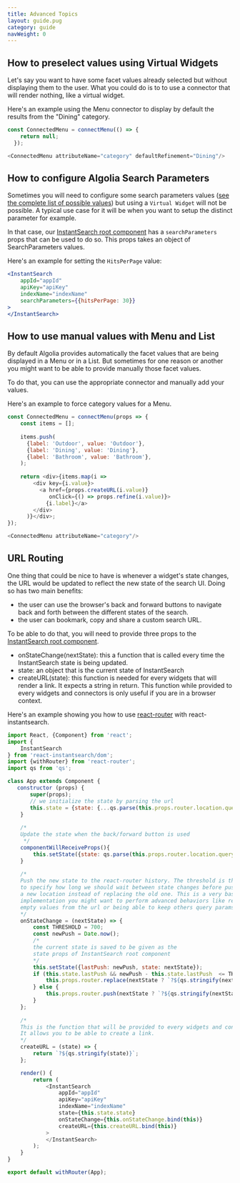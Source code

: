 ```yaml
---
title: Advanced Topics
layout: guide.pug
category: guide
navWeight: 0
---
```


## How to preselect values using Virtual Widgets

Let's say you want to have some facet values already selected but without displaying them to the user. What you could do
is to to use a connector that will render nothing, like a virtual widget. 

Here's an example using the Menu connector to display by default the results from the "Dining" category.

```javascript
const ConnectedMenu = connectMenu(() => {
    return null;
  });

<ConnectedMenu attributeName="category" defaultRefinement="Dining"/>
```

## How to configure Algolia Search Parameters

Sometimes you will need to configure some search parameters values
([see the complete list of possible values](https://www.algolia.com/doc/rest-api/search#full-text-search-parameters))
but using a `Virtual Widget` will not be possible. A typical use case for it will be when you want to setup the distinct
parameter for example. 

In that case, our [InstantSearch root component](/component/InstantSearch.html) has a `searchParameters` props that can be used to do so. This props takes an object
of SearchParameters values. 

Here's an example for setting the `HitsPerPage` value:

```jsx
<InstantSearch
    appId="appId"
    apiKey="apiKey"
    indexName="indexName"
    searchParameters={{hitsPerPage: 30}}
>
</InstantSearch>
```

## How to use manual values with Menu and List

By default Algolia provides automatically the facet values that are being displayed in a Menu or in a List. But sometimes
for one reason or another you might want to be able to provide manually those facet values.

To do that, you can use the appropriate connector and manually add your values.

Here's an example to force category values for a Menu.

```javascript
const ConnectedMenu = connectMenu(props => {
    const items = [];
    
    items.push(
      {label: 'Outdoor', value: 'Outdoor'},
      {label: 'Dining', value: 'Dining'},
      {label: 'Bathroom', value: 'Bathroom'},
    );
    
    return <div>{items.map(i =>
        <div key={i.value}>
          <a href={props.createURL(i.value)}
             onClick={() => props.refine(i.value)}>
            {i.label}</a>
        </div>
      )}</div>;
});

<ConnectedMenu attributeName="category"/>
```

## URL Routing

One thing that could be nice to have is whenever a widget's state changes, the URL would be updated to reflect the new state of the search UI. 
Doing so has two main benefits:

* the user can use the browser's back and forward buttons to navigate back and forth between the different states of the search.
* the user can bookmark, copy and share a custom search URL.

To be able to do that, you will need to provide three props to the [InstantSearch root component](/components/InstantSearch.html).

* onStateChange(nextState): this a function that is called every time the InstantSearch state is being updated. 
* state: an object that is the current state of InstantSearch
* createURL(state): this function is needed for every widgets that will render a link. It expects a string in return.
This function while provided to every widgets and connectors is only useful if you are in a browser context. 

Here's an example showing you how to use [react-router](https://github.com/ReactTraining/react-router) with react-instantsearch. 

```javascript
import React, {Component} from 'react';
import {
    InstantSearch
} from 'react-instantsearch/dom';
import {withRouter} from 'react-router';
import qs from 'qs';

class App extends Component {
   constructor (props) {
       super(props);
       // we initialize the state by parsing the url
       this.state = {state: {...qs.parse(this.props.router.location.query)}}; 
    }
    
    /*
    Update the state when the back/forward button is used
     */
    componentWillReceiveProps(){
        this.setState({state: qs.parse(this.props.router.location.query)});
    }
    
    /*
    Push the new state to the react-router history. The threshold is there 
    to specify how long we should wait between state changes before pushing 
    a new location instead of replacing the old one. This is a very basic 
    implementation you might want to perform advanced behaviors like removing 
    empty values from the url or being able to keep others query params. 
    */
    onStateChange = (nextState) => {
        const THRESHOLD = 700;
        const newPush = Date.now();
        /*
        the current state is saved to be given as the 
        state props of InstantSearch root component
        */
        this.setState({lastPush: newPush, state: nextState});
        if (this.state.lastPush && newPush - this.state.lastPush  <= THRESHOLD) {
            this.props.router.replace(nextState ? `?${qs.stringify(nextState)}` : '');
        } else {
            this.props.router.push(nextState ? `?${qs.stringify(nextState)}` : '');
        }
    };
    
    /*
    This is the function that will be provided to every widgets and connectors. 
    It allows you to be able to create a link. 
    */
    createURL = (state) => {
        return `?${qs.stringify(state)}`; 
    };

    render() {
        return (
            <InstantSearch
                appId="appId"
                apiKey="apiKey"
                indexName="indexName"
                state={this.state.state}
                onStateChange={this.onStateChange.bind(this)}
                createURL={this.createURL.bind(this)}
            >
            </InstantSearch>
        );
    }
}

export default withRouter(App);
```

